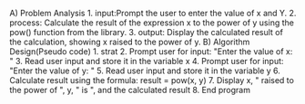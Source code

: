 A) Problem Analysis
    1. input:Prompt the user to enter the value of x and  Y.
    2. process: Calculate the result of the expression x to the power of y using the pow() function from the library.
    3. output: Display the calculated result of the calculation, showing x raised to the power of y.
B) Algorithm Design(Pseudo code)
    1. strat
    2. Prompt user for input: "Enter the value of x: "
    3. Read user input and store it in the variable x
    4. Prompt user for input: "Enter the value of y: "
    5. Read user input and store it in the variable y
    6. Calculate result using the formula: result = pow(x, y)
    7. Display x, " raised to the power of ", y, " is ", and the calculated result
    8. End program
